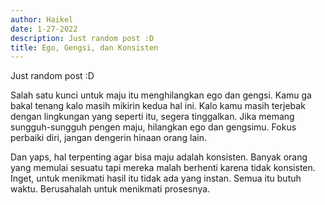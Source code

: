 ```yaml
---
author: Haikel
date: 1-27-2022
description: Just random post :D
title: Ego, Gengsi, dan Konsisten
---
```


Just random post :D

<!-- more -->

Salah satu kunci untuk maju itu menghilangkan ego dan gengsi. Kamu ga bakal tenang kalo masih mikirin kedua hal ini. Kalo kamu masih terjebak dengan lingkungan yang seperti itu, segera tinggalkan. Jika memang sungguh-sungguh pengen maju, hilangkan ego dan gengsimu. Fokus perbaiki diri, jangan dengerin hinaan orang lain.

Dan yaps, hal terpenting agar bisa maju adalah konsisten. Banyak orang yang memulai sesuatu tapi mereka malah berhenti karena tidak konsisten. Inget, untuk menikmati hasil itu tidak ada yang instan. Semua itu butuh waktu. Berusahalah untuk menikmati prosesnya.


